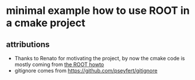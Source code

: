 # minimal example how to use ROOT in a cmake project

## attributions

 * Thanks to Renato for motivating the project, by now the cmake code is mostly
   coming from [the ROOT howto](https://root.cern.ch/how/integrate-root-my-project-cmake)
 * gitignore comes from https://github.com/pseyfert/gitignore

